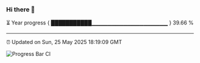 ### Hi there 👋

⏳ Year progress { ███████████▁▁▁▁▁▁▁▁▁▁▁▁▁▁▁▁▁▁▁ } 39.66 %

---

⏰ Updated on Sun, 25 May 2025 18:19:09 GMT

![Progress Bar CI](https://github.com/liununu/liununu/workflows/Progress%20Bar%20CI/badge.svg)
